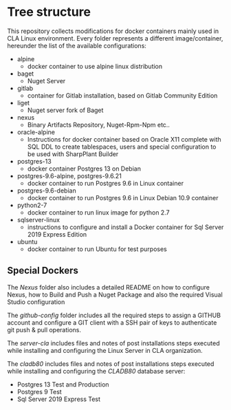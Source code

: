 # Tree structure

This repository collects modifications for docker containers mainly used in CLA Linux environment.
Every folder represents a different image/container, hereunder the list of the available configurations:
- alpine
    + docker container to use alpine linux distribution
- baget
    + Nuget Server
- gitlab
    + container for Gitlab installation, based on Gitlab Community Edition
- liget
    + Nuget server fork of Baget
- nexus
    + Binary Artifacts Repository, Nuget-Rpm-Npm etc..
- oracle-alpine
    + Instructions for docker container based on Oracle X11 complete with SQL DDL to create tablespaces, users and special configuration to be used with SharpPlant Builder
- postgres-13
    + docker container Postgres 13 on Debian 
- postgres-9.6-alpine, postgres-9.6.21
    + docker container to run Postgres 9.6 in Linux container
- postgres-9.6-debian
    + docker container to run Postgres 9.6 in Linux Debian 10.9 container
- python2-7
    + docker container to run linux image for python 2.7
- sqlserver-linux
    + instructions to configure and install a Docker container for Sql Server 2019 Express Edition
- ubuntu
    + docker container to run Ubuntu for test purposes

## Special Dockers

The _Nexus_ folder also includes a detailed README on how to configure Nexus, how to Build and Push a Nuget Package and also the required Visual Studio configuration

The _github-config_ folder includes all the required steps to assign a GITHUB account and configure a GIT client with a SSH pair of keys to authenticate git push & pull operations.

The _server-cla_ includes files and notes of post installations steps executed while installing and configuring the Linux Server in CLA organization.

The _cladb80_ includes files and notes of post installations steps executed while installing and configuring the _CLADB80_ database server:
- Postgres 13 Test and Production
- Postgres 9 Test
- Sql Server 2019 Express Test
